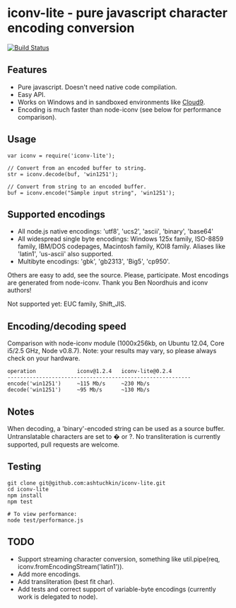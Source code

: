 iconv-lite - pure javascript character encoding conversion
======================================================================

[![Build Status](https://secure.travis-ci.org/ashtuchkin/iconv-lite.png?branch=master)](http://travis-ci.org/ashtuchkin/iconv-lite)

## Features

*   Pure javascript. Doesn't need native code compilation.
*   Easy API.
*   Works on Windows and in sandboxed environments like [Cloud9](http://c9.io).
*   Encoding is much faster than node-iconv (see below for performance comparison).

## Usage

    var iconv = require('iconv-lite');
    
    // Convert from an encoded buffer to string.
    str = iconv.decode(buf, 'win1251');
    
    // Convert from string to an encoded buffer.
    buf = iconv.encode("Sample input string", 'win1251');

## Supported encodings

*   All node.js native encodings: 'utf8', 'ucs2', 'ascii', 'binary', 'base64'
*   All widespread single byte encodings: Windows 125x family, ISO-8859 family, 
    IBM/DOS codepages, Macintosh family, KOI8 family. 
    Aliases like 'latin1', 'us-ascii' also supported.
*   Multibyte encodings: 'gbk', 'gb2313', 'Big5', 'cp950'.

Others are easy to add, see the source. Please, participate.
Most encodings are generated from node-iconv. Thank you Ben Noordhuis and iconv authors!

Not supported yet: EUC family, Shift_JIS.


## Encoding/decoding speed

Comparison with node-iconv module (1000x256kb, on Ubuntu 12.04, Core i5/2.5 GHz, Node v0.8.7). 
Note: your results may vary, so please always check on your hardware.

    operation             iconv@1.2.4   iconv-lite@0.2.4 
    ----------------------------------------------------------
    encode('win1251')     ~115 Mb/s     ~230 Mb/s
    decode('win1251')     ~95 Mb/s      ~130 Mb/s


## Notes

When decoding, a 'binary'-encoded string can be used as a source buffer.  
Untranslatable characters are set to � or ?. No transliteration is currently supported, pull requests are welcome.

## Testing

    git clone git@github.com:ashtuchkin/iconv-lite.git
    cd iconv-lite
    npm install
    npm test
    
    # To view performance:
    node test/performance.js

## TODO

*   Support streaming character conversion, something like util.pipe(req, iconv.fromEncodingStream('latin1')).
*   Add more encodings.
*   Add transliteration (best fit char).
*   Add tests and correct support of variable-byte encodings (currently work is delegated to node).
